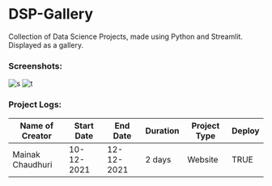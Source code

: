 # DSP-Gallery
Collection of Data Science Projects, made using Python and Streamlit.
Displayed as a gallery.


### Screenshots:

![s](https://user-images.githubusercontent.com/64016811/146664353-876c5c38-6877-4e5b-8462-c53b6159b763.png)
![t](https://user-images.githubusercontent.com/64016811/146664357-101613f5-f929-4d4f-bb21-c1e114d590ff.png)



### Project Logs:
| Name of Creator | Start Date | End Date | Duration | Project Type | Deploy |
|-----------------|------------|----------|----------|--------------|--------|
| Mainak Chaudhuri | 10-12-2021 | 12-12-2021 | 2 days | Website | TRUE |

